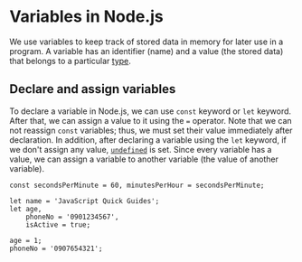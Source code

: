 # Variables in Node.js

We use variables to keep track of stored data in memory for later use in a program. A variable has an identifier (name)
and a value (the stored data) that belongs to a particular [type](data-type.md).

## Declare and assign variables

To declare a variable in Node.js, we can use `const` keyword or `let` keyword. After that, we can assign a value to it
using the `=` operator. Note that we can not reassign `const` variables; thus, we must set their value immediately after
declaration. In addition, after declaring a variable using the `let` keyword, if we don't assign any
value, [`undefined`](data-type.md#undefined-type) is set. Since every variable has a value, we can assign a variable to
another variable (the value of another variable).

```
const secondsPerMinute = 60, minutesPerHour = secondsPerMinute;

let name = 'JavaScript Quick Guides';
let age, 
    phoneNo = '0901234567',
    isActive = true;
    
age = 1;
phoneNo = '0907654321';
```